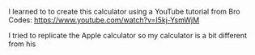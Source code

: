 I learned to to create this calculator using a YouTube tutorial from Bro Codes:
https://www.youtube.com/watch?v=I5kj-YsmWjM

I tried to replicate the Apple calculator so my calculator is a bit different from his
